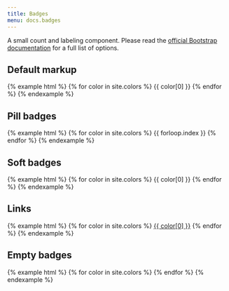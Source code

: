 ```yaml
---
title: Badges
menu: docs.badges
---
```


A small count and labeling component. Please read the [official Bootstrap documentation](https://getbootstrap.com/docs/4.3/components/badge/) for a full list of options.

## Default markup

{% example html %}
{% for color in site.colors %}
<span class="badge text-white bg-{{ color[0] }}">{{ color[0] }}</span>
{% endfor %}
{% endexample %}

## Pill badges

{% example html %}
{% for color in site.colors %}
<span class="badge badge-pill text-white bg-{{ color[0] }}">{{ forloop.index }}</span>
{% endfor %}
{% endexample %}


## Soft badges

{% example html %}
{% for color in site.colors %}
<span class="badge bg-{{ color[0] }}-lt">{{ color[0] }}</span>
{% endfor %}
{% endexample %}


## Links

{% example html %}
{% for color in site.colors %}
<a href="#" class="badge bg-{{ color[0] }}">{{ color[0] }}</a>
{% endfor %}
{% endexample %}


## Empty badges

{% example html %}
{% for color in site.colors %}
<a href="#" class="badge bg-{{ color[0] }}"></a>
{% endfor %}
{% endexample %}
